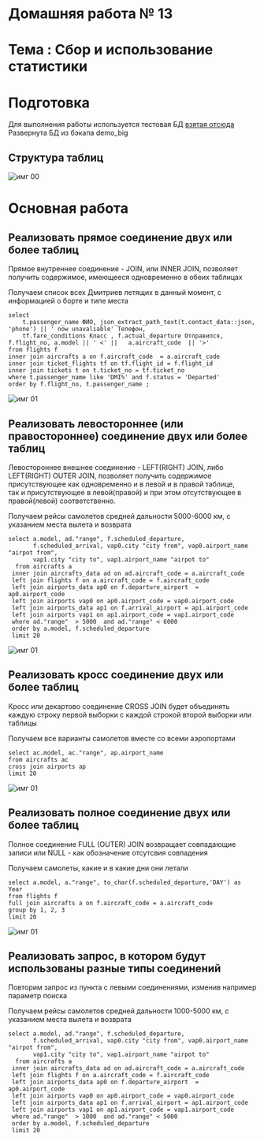 # Домашняя работа № 13
# Тема : Сбор и использование статистики 

# Подготовка
Для выполнения работы используется тестовая БД [взятая отсюда](https://edu.postgrespro.ru/bookings.pdf) <br/>
Развернута БД из бэкапа demo_big <br/>
## Структура таблиц <br/>
![имг 00](IMG/0.png "Подготовка")

# Основная работа

## Реализовать прямое соединение двух или более таблиц
 Прямое внутреннее соединение - JOIN, или INNER JOIN, позволяет получить содержимое, имеющееся одновременно в обеих таблицах

Получаем список всех Дмитриев летящих в данный момент, с информацией о борте и типе места

```
select 
	t.passenger_name ФИО, json_extract_path_text(t.contact_data::json, 'phone') || ' now unavaliable' Телефон,
	tf.fare_conditions Класс , f.actual_departure Отправился, f.flight_no, a.model || ' <' ||   a.aircraft_code  || '>'
from flights f 
inner join aircrafts a on f.aircraft_code  = a.aircraft_code 
inner join ticket_flights tf on tf.flight_id = f.flight_id 
inner join tickets t on t.ticket_no = tf.ticket_no 
where t.passenger_name like 'DMI%' and f.status = 'Departed' 
order by f.flight_no, t.passenger_name ;
```

![имг 01](IMG/1.png "")

## Реализовать левостороннее (или правостороннее) соединение двух или более таблиц
 Левостороннее внешнее соединение - LEFT(RIGHT) JOIN, либо LEFT(RIGHT) OUTER JOIN, позволяет получить содержимое присутствующее как одновременно и в левой и в правой таблице,<br/> 
 так и присутствующее в левой(правой) и при этом отсутствующее в правой(левой) соответственно.

Получаем рейсы самолетов средней дальности 5000-6000 км, с указанием места вылета и возврата

```
select a.model, ad."range", f.scheduled_departure,
       f.scheduled_arrival, vap0.city "city from", vap0.airport_name "airpot from", 
       vap1.city "city to", vap1.airport_name "airpot to"
  from aircrafts a
 inner join aircrafts_data ad on ad.aircraft_code = a.aircraft_code
 left join flights f on a.aircraft_code = f.aircraft_code
 left join airports_data ap0 on f.departure_airport  = ap0.airport_code
 left join airports vap0 on ap0.airport_code = vap0.airport_code  
 left join airports_data ap1 on f.arrival_airport = ap1.airport_code
 left join airports vap1 on ap1.airport_code = vap1.airport_code
 where ad."range"  > 5000  and ad."range" < 6000
 order by a.model, f.scheduled_departure
 limit 20
```

![имг 01](IMG/2.png "")

## Реализовать кросс соединение двух или более таблиц

Кросс или декартово соединение CROSS JOIN будет объединять каждую строку первой выборки с каждой строкой второй выборки или таблицы

Получаем все варианты самолетов вместе со всеми аэропортами

```
select ac.model, ac."range", ap.airport_name
from aircrafts ac 
cross join airports ap  
limit 20
```

![имг 01](IMG/3.png "")

## Реализовать полное соединение двух или более таблиц
Полное соединение FULL (OUTER) JOIN возвращает совпадающие записи или NULL - как обозначение отсутсвия совпадения

Получаем самолеты, какие и в какие дни они летали

```
select a.model, a."range", to_char(f.scheduled_departure,'DAY') as Year
from flights f
full join aircrafts a on f.aircraft_code = a.aircraft_code
group by 1, 2, 3 
limit 20
```

![имг 01](IMG/4.png "")


## Реализовать запрос, в котором будут использованы разные типы соединений

Повторим запрос из пункта с левыми соединениями, изменив например параметр поиска

Получаем рейсы самолетов средней дальности 1000-5000 км, с указанием места вылета и возврата

```
select a.model, ad."range", f.scheduled_departure,
       f.scheduled_arrival, vap0.city "city from", vap0.airport_name "airpot from", 
       vap1.city "city to", vap1.airport_name "airpot to"
  from aircrafts a
 inner join aircrafts_data ad on ad.aircraft_code = a.aircraft_code
 left join flights f on a.aircraft_code = f.aircraft_code
 left join airports_data ap0 on f.departure_airport  = ap0.airport_code
 left join airports vap0 on ap0.airport_code = vap0.airport_code  
 left join airports_data ap1 on f.arrival_airport = ap1.airport_code
 left join airports vap1 on ap1.airport_code = vap1.airport_code
 where ad."range"  > 1000  and ad."range" < 5000
 order by a.model, f.scheduled_departure
 limit 20
```

>
>
>